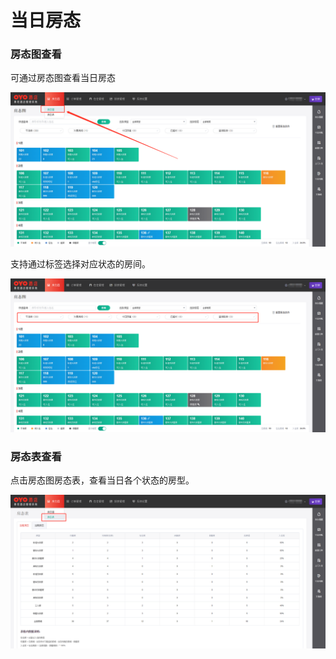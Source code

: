 # 当日房态

### 房态图查看

可通过房态图查看当日房态

![&#x70B9;&#x51FB;&#x623F;&#x6001;&#x56FE;&#x8FDB;&#x5165;&#x5F53;&#x65E5;&#x623F;&#x6001;&#x67E5;&#x770B;](../../.gitbook/assets/image%20%2851%29.png)

  
支持通过标签选择对应状态的房间。

![&#x901A;&#x8FC7;&#x6807;&#x7B7E;&#x680F;&#x7B5B;&#x9009;&#x5BF9;&#x5E94;&#x72B6;&#x6001;&#x623F;&#x95F4;](../../.gitbook/assets/image%20%2883%29.png)

### 房态表查看

点击房态图房态表，查看当日各个状态的房型。

![&#x70B9;&#x51FB;&#x623F;&#x6001;&#x8868;&#x67E5;&#x770B;&#x623F;&#x578B;](../../.gitbook/assets/image%20%2893%29.png)

